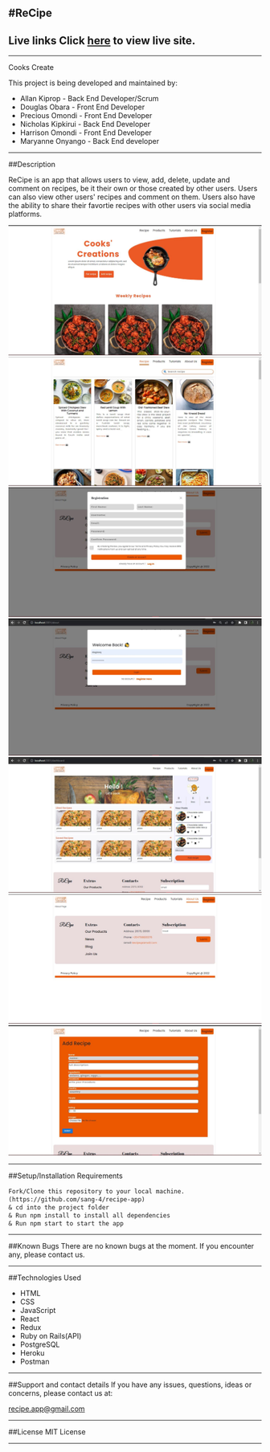 #ReCipe
---
Live links
Click [here](https://recipe-app-asangk.vercel.app) to view live site. 
---


---
Cooks Create

This project is being developed and maintained by:
* Allan Kiprop - Back End Developer/Scrum
* Douglas Obara - Front End  Developer
* Precious Omondi - Front End Developer
* Nicholas Kipkirui - Back End Developer
* Harrison Omondi - Front End Developer
* Maryanne Onyango - Back End developer
---

##Description

ReCipe is an app that allows users to view, add, delete, update and comment on recipes, be it their own or those created by other users. Users can also view other users' recipes and comment on them. Users also have the ability to share their favortie recipes with other users via social media platforms.

![alt text](./readmephotos/p1.JPG)
![alt text](./readmephotos/p2.JPG)
![alt text](./readmephotos/p3.JPG)
![alt text](./readmephotos/p4.JPG)
![alt text](./readmephotos/p7.JPG)
![alt text](./readmephotos/p5.JPG)
![alt text](./readmephotos/p6.JPG)

---

##Setup/Installation Requirements
```
Fork/Clone this repository to your local machine.(https://github.com/sang-4/recipe-app)
& cd into the project folder
& Run npm install to install all dependencies
& Run npm start to start the app
```

---

##Known Bugs
There are no known bugs at the moment. If you encounter any, please contact us.

---

##Technologies Used
* HTML
* CSS
* JavaScript
* React
* Redux
* Ruby on Rails(API)
* PostgreSQL
* Heroku
* Postman

---

##Support and contact details
If you have any issues, questions, ideas or concerns, please contact us at:

recipe.app@gmail.com

---

##License
MIT License

---
